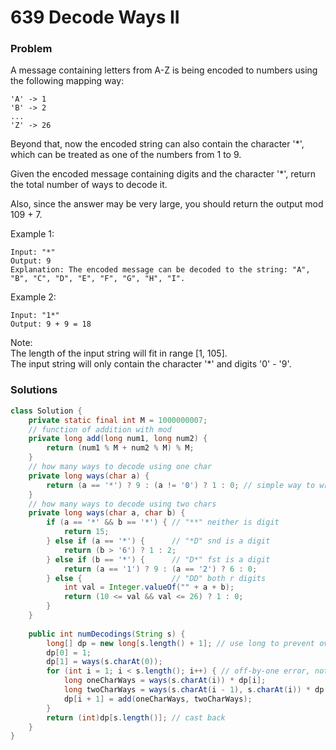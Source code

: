 # 639 Decode Ways II

### Problem

A message containing letters from A-Z is being encoded to numbers using the following mapping way:

```
'A' -> 1
'B' -> 2
...
'Z' -> 26
```

Beyond that, now the encoded string can also contain the character '\*', which can be treated as one of the numbers from 1 to 9.

Given the encoded message containing digits and the character '\*', return the total number of ways to decode it.

Also, since the answer may be very large, you should return the output mod 109 + 7.

Example 1:

```
Input: "*"
Output: 9
Explanation: The encoded message can be decoded to the string: "A", "B", "C", "D", "E", "F", "G", "H", "I".
```

Example 2:

```
Input: "1*"
Output: 9 + 9 = 18
```

Note:  
The length of the input string will fit in range \[1, 105\].  
The input string will only contain the character '\*' and digits '0' - '9'.

### Solutions

```java
class Solution {
    private static final int M = 1000000007;
    // function of addition with mod
    private long add(long num1, long num2) {
        return (num1 % M + num2 % M) % M;
    }
    // how many ways to decode using one char
    private long ways(char a) {
        return (a == '*') ? 9 : (a != '0') ? 1 : 0; // simple way to write if else statement
    }
    // how many ways to decode using two chars
    private long ways(char a, char b) {
        if (a == '*' && b == '*') { // "**" neither is digit
            return 15;
        } else if (a == '*') {      // "*D" snd is a digit
            return (b > '6') ? 1 : 2;
        } else if (b == '*') {      // "D*" fst is a digit
            return (a == '1') ? 9 : (a == '2') ? 6 : 0;
        } else {                    // "DD" both r digits
            int val = Integer.valueOf("" + a + b);
            return (10 <= val && val <= 26) ? 1 : 0;
        }
    } 
    
    public int numDecodings(String s) {
        long[] dp = new long[s.length() + 1]; // use long to prevent overflow
        dp[0] = 1;
        dp[1] = ways(s.charAt(0));
        for (int i = 1; i < s.length(); i++) { // off-by-one error, notice s.charAt(i)'s result is stored in dp[i + 1]
            long oneCharWays = ways(s.charAt(i)) * dp[i];
            long twoCharWays = ways(s.charAt(i - 1), s.charAt(i)) * dp[i - 1];
            dp[i + 1] = add(oneCharWays, twoCharWays);
        }
        return (int)dp[s.length()]; // cast back
    }
}
```




